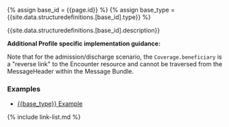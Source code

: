 
{% assign base_id = {{page.id}} %}
{% assign base_type = {{site.data.structuredefinitions.[base_id].type}} %}

{{site.data.structuredefinitions.[base_id].description}}

**Additional Profile specific implementation guidance:**

Note that for the admission/discharge scenario, the `Coverage.beneficiary` is a "reverse link" to the Encounter resource and cannot be traversed from the MessageHeader within the Message Bundle.

### Examples

- [{{base_type}} Example]({{base_type}}-{{base_id}}-01.html)

{% include link-list.md %}
